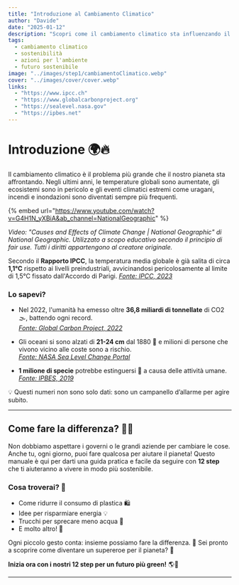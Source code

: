 ```yaml
---
title: "Introduzione al Cambiamento Climatico"
author: "Davide"
date: "2025-01-12"
description: "Scopri come il cambiamento climatico sta influenzando il nostro pianeta e cosa possiamo fare per combatterlo con azioni quotidiane."
tags:
  - cambiamento climatico
  - sostenibilità
  - azioni per l'ambiente
  - futuro sostenibile
image: "../images/step1/cambiamentoClimatico.webp"
cover: "../images/cover/cover.webp"
links:
  - "https://www.ipcc.ch"
  - "https://www.globalcarbonproject.org"
  - "https://sealevel.nasa.gov"
  - "https://ipbes.net"
---
```

# Introduzione 🌍🔥  

Il cambiamento climatico è il problema più grande che il nostro pianeta sta affrontando. Negli ultimi anni, le temperature globali sono aumentate, gli ecosistemi sono in pericolo e gli eventi climatici estremi come uragani, incendi e inondazioni sono diventati sempre più frequenti.

{% embed url="https://www.youtube.com/watch?v=G4H1N_yXBiA&ab_channel=NationalGeographic" %}
  
*Video: "Causes and Effects of Climate Change | National Geographic" di National Geographic. Utilizzato a scopo educativo secondo il principio di fair use. Tutti i diritti appartengono al creatore originale.*


Secondo il **Rapporto IPCC**, la temperatura media globale è già salita di circa **1,1°C** rispetto ai livelli preindustriali, avvicinandosi pericolosamente al limite di 1,5°C fissato dall'Accordo di Parigi.
[*Fonte: IPCC, 2023*](https://www.ipcc.ch)  

### Lo sapevi?  

- Nel 2022, l'umanità ha emesso oltre **36,8 miliardi di tonnellate** di CO2 🌫️, battendo ogni record.  
[*Fonte: Global Carbon Project, 2022*](https://www.globalcarbonproject.org)  

- Gli oceani si sono alzati di **21-24 cm** dal 1880 🌊 e milioni di persone che vivono vicino alle coste sono a rischio.  
[*Fonte: NASA Sea Level Change Portal*](https://sealevel.nasa.gov)  

- **1 milione di specie** potrebbe estinguersi 🐾 a causa delle attività umane.  
[*Fonte: IPBES, 2019*](https://ipbes.net)  

💡 Questi numeri non sono solo dati: sono un campanello d’allarme per agire subito.  

---

## Come fare la differenza? 💪🌱  

Non dobbiamo aspettare i governi o le grandi aziende per cambiare le cose. Anche tu, ogni giorno, puoi fare qualcosa per aiutare il pianeta! Questo manuale è qui per darti una guida pratica e facile da seguire con **12 step** che ti aiuteranno a vivere in modo più sostenibile.  

### Cosa troverai? 🤔  

- Come ridurre il consumo di plastica 🛍️  
- Idee per risparmiare energia 💡  
- Trucchi per sprecare meno acqua 🚿  
- E molto altro! 🚀  

Ogni piccolo gesto conta: insieme possiamo fare la differenza. 💚 Sei pronto a scoprire come diventare un supereroe per il pianeta? 🌟  

**Inizia ora con i nostri 12 step per un futuro più green!** 🌎🌿

---
